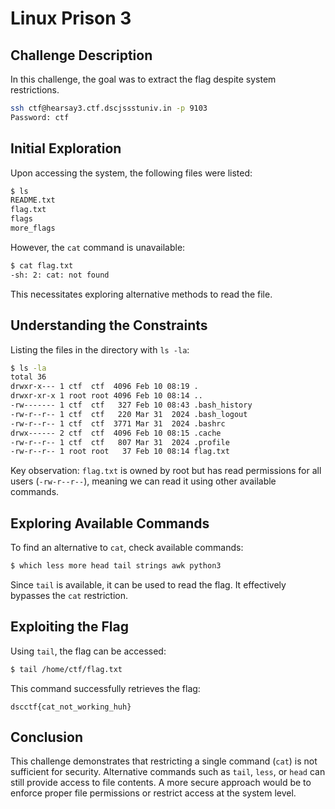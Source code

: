 # Linux Prison 3  

## Challenge Description
In this challenge, the goal was to extract the flag despite system restrictions.

```bash
ssh ctf@hearsay3.ctf.dscjssstuniv.in -p 9103
Password: ctf
```

## Initial Exploration
Upon accessing the system, the following files were listed:

```bash
$ ls
README.txt
flag.txt
flags
more_flags
```

However, the `cat` command is unavailable:

```bash
$ cat flag.txt
-sh: 2: cat: not found
```

This necessitates exploring alternative methods to read the file.

## Understanding the Constraints
Listing the files in the directory with `ls -la`:

```bash
$ ls -la
total 36
drwxr-x--- 1 ctf  ctf  4096 Feb 10 08:19 .
drwxr-xr-x 1 root root 4096 Feb 10 08:14 ..
-rw------- 1 ctf  ctf   327 Feb 10 08:43 .bash_history
-rw-r--r-- 1 ctf  ctf   220 Mar 31  2024 .bash_logout
-rw-r--r-- 1 ctf  ctf  3771 Mar 31  2024 .bashrc
drwx------ 2 ctf  ctf  4096 Feb 10 08:15 .cache
-rw-r--r-- 1 ctf  ctf   807 Mar 31  2024 .profile
-rw-r--r-- 1 root root   37 Feb 10 08:14 flag.txt
```

Key observation: `flag.txt` is owned by root but has read permissions for all users (`-rw-r--r--`), meaning we can read it using other available commands.

## Exploring Available Commands
To find an alternative to `cat`, check available commands:

```bash
$ which less more head tail strings awk python3
```

Since `tail` is available, it can be used to read the flag. It effectively bypasses the `cat` restriction.

## Exploiting the Flag
Using `tail`, the flag can be accessed:

```bash
$ tail /home/ctf/flag.txt
```

This command successfully retrieves the flag:

```
dscctf{cat_not_working_huh}
```

## Conclusion
This challenge demonstrates that restricting a single command (`cat`) is not sufficient for security. Alternative commands such as `tail`, `less`, or `head` can still provide access to file contents. A more secure approach would be to enforce proper file permissions or restrict access at the system level.

